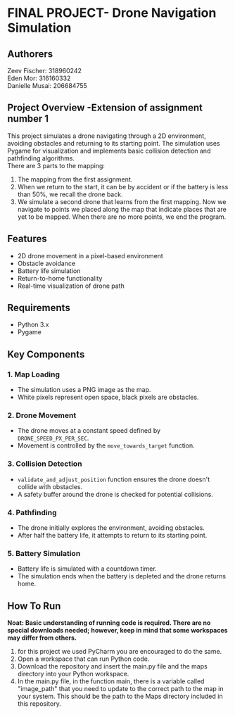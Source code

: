# FINAL PROJECT-  Drone Navigation Simulation

## Authorers
Zeev Fischer: 318960242   
Eden Mor: 316160332   
Danielle Musai: 206684755 

## Project Overview -Extension of assignment number 1
This project simulates a drone navigating through a 2D environment, avoiding obstacles and returning to its starting point. The simulation uses Pygame for visualization and implements basic collision detection and pathfinding algorithms.   
There are 3 parts to the mapping:
1. The mapping from the first assignment.   
2. When we return to the start, it can be by accident or if the battery is less than 50%, we recall the drone back.   
3. We simulate a second drone that learns from the first mapping. Now we navigate to points we placed along the map that indicate places that are yet to be mapped. When there are no more points, we end the program.   

## Features
- 2D drone movement in a pixel-based environment
- Obstacle avoidance
- Battery life simulation
- Return-to-home functionality
- Real-time visualization of drone path
  
## Requirements
- Python 3.x
- Pygame

## Key Components

### 1. Map Loading
- The simulation uses a PNG image as the map.
- White pixels represent open space, black pixels are obstacles.

### 2. Drone Movement
- The drone moves at a constant speed defined by `DRONE_SPEED_PX_PER_SEC`.
- Movement is controlled by the `move_towards_target` function.

### 3. Collision Detection
- `validate_and_adjust_position` function ensures the drone doesn't collide with obstacles.
- A safety buffer around the drone is checked for potential collisions.

### 4. Pathfinding
- The drone initially explores the environment, avoiding obstacles.
- After half the battery life, it attempts to return to its starting point.

### 5. Battery Simulation
- Battery life is simulated with a countdown timer.
- The simulation ends when the battery is depleted and the drone returns home.

## How To Run
**Noat: Basic understanding of running code is required. There are no special downloads needed; however, keep in mind that some workspaces may differ from others.**
1. for this project we used PyCharm you are encouraged to do the same.
2. Open a workspace that can run Python code.
3. Download the repository and insert the main.py file and the maps directory into your Python workspace.
4. In the main.py file, in the function main, there is a variable called "image_path" that you need to update to the correct path to the map in your system. This should be the path to the Maps directory included in this repository.

